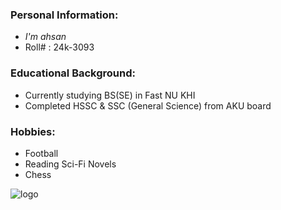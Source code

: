 ### Personal Information:
- *I'm ahsan*
- Roll# : 24k-3093
### Educational Background:
- Currently studying BS(SE) in Fast NU KHI
- Completed HSSC & SSC (General Science) from AKU board
### Hobbies:
- Football
- Reading Sci-Fi Novels
- Chess

  
 ![logo](https://github.com/user-attachments/assets/f7d553f0-ff67-403b-a281-e99e3eb749ef)
